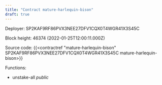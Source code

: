 ```yaml
---
title: "Contract mature-harlequin-bison"
draft: true
---
```

Deployer: SP2KAF9RF86PVX3NEE27DFV1CQX0T4WGR41X3S45C


 



Block height: 46374 (2022-01-25T12:00:11.000Z)

Source code: {{<contractref "mature-harlequin-bison" SP2KAF9RF86PVX3NEE27DFV1CQX0T4WGR41X3S45C mature-harlequin-bison>}}

Functions:

* unstake-all _public_
